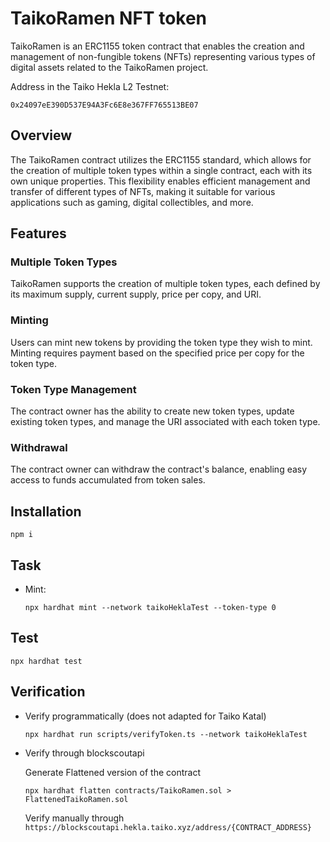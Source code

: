 # TaikoRamen NFT token

TaikoRamen is an ERC1155 token contract that enables the creation and management of non-fungible tokens (NFTs) representing various types of digital assets related to the TaikoRamen project.

Address in the Taiko Hekla L2 Testnet:

`0x24097eE390D537E94A3Fc6E8e367FF765513BE07`

## Overview

The TaikoRamen contract utilizes the ERC1155 standard, which allows for the creation of multiple token types within a single contract, each with its own unique properties. This flexibility enables efficient management and transfer of different types of NFTs, making it suitable for various applications such as gaming, digital collectibles, and more.

## Features

### Multiple Token Types

TaikoRamen supports the creation of multiple token types, each defined by its maximum supply, current supply, price per copy, and URI.

### Minting

Users can mint new tokens by providing the token type they wish to mint. Minting requires payment based on the specified price per copy for the token type.

### Token Type Management

The contract owner has the ability to create new token types, update existing token types, and manage the URI associated with each token type.

### Withdrawal

The contract owner can withdraw the contract's balance, enabling easy access to funds accumulated from token sales.


## Installation

```shell
npm i
```

## Task

- Mint:

    ```shell
    npx hardhat mint --network taikoHeklaTest --token-type 0
    ```

## Test

```shell
npx hardhat test
```

## Verification

- Verify programmatically (does not adapted for Taiko Katal)

    ```shell
    npx hardhat run scripts/verifyToken.ts --network taikoHeklaTest
    ```

- Verify through blockscoutapi

    Generate Flattened version of the contract 

    ```shell
    npx hardhat flatten contracts/TaikoRamen.sol > FlattenedTaikoRamen.sol
    ```

    Verify manually through `https://blockscoutapi.hekla.taiko.xyz/address/{CONTRACT_ADDRESS}`